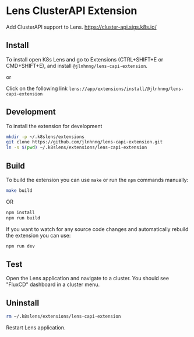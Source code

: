 # Lens ClusterAPI Extension

Add ClusterAPI support to Lens. https://cluster-api.sigs.k8s.io/


## Install

To install open K8s Lens and go to Extensions (CTRL+SHIFT+E or CMD+SHIFT+E), and install `@jlnhnng/lens-capi-extension`.

or

Click on the following link `lens://app/extensions/install/@jlnhnng/lens-capi-extension`


## Development

To install the extension for development

```sh
mkdir -p ~/.k8slens/extensions
git clone https://github.com/jlnhnng/lens-capi-extension.git
ln -s $(pwd) ~/.k8slens/extensions/lens-capi-extension
```

## Build

To build the extension you can use `make` or run the `npm` commands manually:

```sh
make build
```

OR

```sh
npm install
npm run build
```

If you want to watch for any source code changes and automatically rebuild the extension you can use:

```sh
npm run dev
```

## Test

Open the Lens application and navigate to a cluster. You should see "FluxCD" dashboard in a cluster menu.

## Uninstall

```sh
rm ~/.k8slens/extensions/lens-capi-extension
```

Restart Lens application.